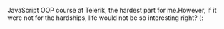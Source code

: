 JavaScript OOP course at Telerik, the hardest part for me.However, if it were not for the hardships, life would not be so interesting right? (:
